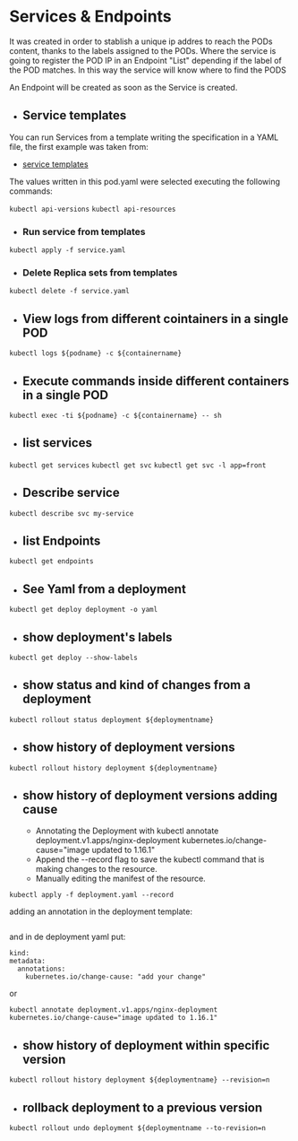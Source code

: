 # Services & Endpoints

It was created in order to stablish a unique ip addres to reach the PODs content, thanks to the labels assigned to the PODs. Where the service is going to register the POD IP in an Endpoint "List" depending if the label of the POD matches. In this way the service will know where to find the PODS

An Endpoint will be created as soon as the Service is created.

* ## Service templates

You can run Services from a template writing the specification in a YAML file, the first example was taken from:

* [service templates](https://kubernetes.io/docs/concepts/services-networking/service/#defining-a-service)

The values written in this pod.yaml were selected executing the following commands:

`kubectl api-versions`
`kubectl api-resources`

* ### Run service from templates

`kubectl apply -f service.yaml`

* ### Delete Replica sets from templates

`kubectl delete -f service.yaml`

* ## View logs from different cointainers in a single POD

`kubectl logs ${podname} -c ${containername}`

* ## Execute commands inside different containers in a single POD

`kubectl exec -ti ${podname} -c ${containername} -- sh`

* ## list services

`kubectl get services`
`kubectl get svc`
`kubectl get svc -l app=front`

* ## Describe service

`kubectl describe svc my-service`

* ## list Endpoints

`kubectl get endpoints`

* ## See Yaml from a deployment

`kubectl get deploy deployment -o yaml`

* ## show deployment's labels

`kubectl get deploy --show-labels`

* ## show status and kind of changes from a deployment

`kubectl rollout status deployment ${deploymentname}`

* ## show history of deployment versions

`kubectl rollout history deployment ${deploymentname}`

* ## show history of deployment versions adding cause

  * Annotating the Deployment with kubectl annotate deployment.v1.apps/nginx-deployment kubernetes.io/change-cause="image updated to 1.16.1"
  * Append the --record flag to save the kubectl command that is making changes to the resource.
  * Manually editing the manifest of the resource.
  
`kubectl apply -f deployment.yaml --record`

adding an annotation in the deployment template:

```Note: You can specify the --record flag to write the command executed in the resource annotation kubernetes.io/change-cause. The recorded change is useful for future introspection. For example, to see the commands executed in each Deployment revision.
```

and in de deployment yaml put:

```---
kind:
metadata:
  annotations:
    kubernetes.io/change-cause: "add your change"
```

or

`kubectl annotate deployment.v1.apps/nginx-deployment kubernetes.io/change-cause="image updated to 1.16.1"`

* ## show history of deployment within specific version

`kubectl rollout history deployment ${deploymentname} --revision=n`

* ## rollback deployment to a previous version

`kubectl rollout undo deployment ${deploymentname --to-revision=n`
